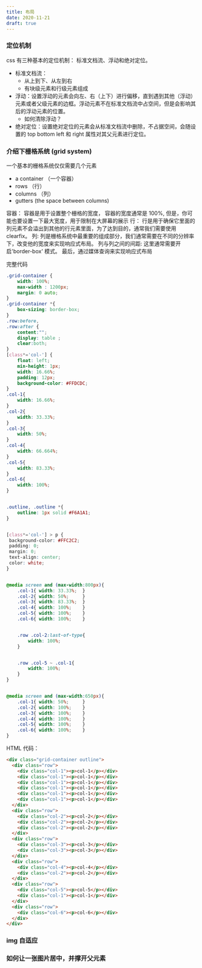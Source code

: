 ```yaml
---
title: 布局
date: 2020-11-21
draft: true
---
```


### 定位机制

css 有三种基本的定位机制： 标准文档流、浮动和绝对定位。

- 标准文档流：
  - 从上到下、从左到右
  - 有块级元素和行级元素组成
- 浮动：设置浮动的元素会向左、右（上下）进行偏移，直到遇到其他（浮动）元素或者父级元素的边框。浮动元素不在标准文档流中占空间，但是会影响其后的浮动元素的位置。
  - 如何清除浮动？
- 绝对定位：设置绝对定位的元素会从标准文档流中删除，不占据空间，会随设置的 top bottom left 和 right 属性对其父元素进行定位。

### 介绍下栅格系统 (grid system)

一个基本的栅格系统仅仅需要几个元素

- a container （一个容器）
- rows （行）
- columns （列）
- gutters (the space between columns)

容器：
容器是用于设置整个栅格的宽度， 容器的宽度通常是 100%, 但是，你可能也要设置一下最大宽度，用于限制在大屏幕的展示
行：
行是用于确保它里面的列元素不会溢出到其他的行元素里面，为了达到目的，通常我们需要使用 clearfix。
列:
列是栅格系统中最重要的组成部分，我们通常需要在不同的分辨率下，改变他的宽度来实现响应式布局。
列与列之间的间距:
这里通常需要开启'border-box' 模式。
最后，通过媒体查询来实现响应式布局

完整代码

```css
.grid-container {
    width: 100%;
    max-width : 1200px;
    margin: 0 auto;
}
.grid-container *{
    box-sizing: border-box;
}
.row:before,
.row:after {
    content:"";
    display: table ;
    clear:both;
}
[class*='col-'] {
    float: left;
    min-height: 1px;
    width: 16.66%;
    padding: 12px;
    background-color: #FFDCDC;
}
.col-1{
    width: 16.66%;
}
.col-2{
    width: 33.33%;
}
.col-3{
    width: 50%;
}
.col-4{
    width: 66.664%;
}
.col-5{
    width: 83.33%;
}
.col-6{
    width: 100%;
}


.outline, .outline *{
    outline: 1px solid #F6A1A1;
}


[class*='col-'] > p {
 background-color: #FFC2C2;
 padding: 0;
 margin: 0;
 text-align: center;
 color: white;
}


@media screen and (max-width:800px){
    .col-1{ width: 33.33%;  }
    .col-2{ width: 50%;     }
    .col-3{ width: 83.33%;  }
    .col-4{ width: 100%;    }
    .col-5{ width: 100%;    }
    .col-6{ width: 100%;    }


    .row .col-2:last-of-type{
        width: 100%;
    }


    .row .col-5 ~ .col-1{
        width: 100%;
    }
}


@media screen and (max-width:650px){
    .col-1{ width: 50%;     }
    .col-2{ width: 100%;    }
    .col-3{ width: 100%;    }
    .col-4{ width: 100%;    }
    .col-5{ width: 100%;    }
    .col-6{ width: 100%;    }
}
```

HTML 代码：

```html
<div class="grid-container outline">
  <div class="row">
    <div class="col-1"><p>col-1</p></div>
    <div class="col-1"><p>col-1</p></div>
    <div class="col-1"><p>col-1</p></div>
    <div class="col-1"><p>col-1</p></div>
    <div class="col-1"><p>col-1</p></div>
    <div class="col-1"><p>col-1</p></div>
  </div>
  <div class="row">
    <div class="col-2"><p>col-2</p></div>
    <div class="col-2"><p>col-2</p></div>
    <div class="col-2"><p>col-2</p></div>
  </div>
  <div class="row">
    <div class="col-3"><p>col-3</p></div>
    <div class="col-3"><p>col-3</p></div>
  </div>
  <div class="row">
    <div class="col-4"><p>col-4</p></div>
    <div class="col-2"><p>col-2</p></div>
  </div>
  <div class="row">
    <div class="col-5"><p>col-5</p></div>
    <div class="col-1"><p>col-1</p></div>
  </div>
  <div class="row">
    <div class="col-6"><p>col-6</p></div>
  </div>
</div>
```

### img 自适应

### 如何让一张图片居中，并撑开父元素
